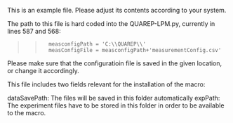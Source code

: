 This is an example file. Please adjust its contents according to your system.

The path to this file is hard coded into the QUAREP-LPM.py, currently in lines 587 and 568:

>>       measconfigPath = 'C:\\QUAREP\\'
>>       measConfigFile = measconfigPath+'measurementConfig.csv'

Please make sure that the configuratioin file is saved in the given location, or change it accordingly.

This file includes two fields relevant for the installation of the macro:

dataSavePath: The files will be saved in this folder automatically
expPath: The experiment files have to be stored in this folder in order to be available to the macro.

